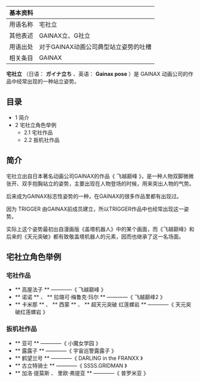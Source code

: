 |  **基本资料**  ||
|---|---|
|用语名称  |  宅社立   |
|其他表述  |  GAINAX立、G社立   |
|用语出处  |  对于GAINAX动画公司典型站立姿势的吐槽   |
|相关条目  |  GAINAX   |
  
**宅社立** （日语：  **ガイナ立ち** 、英语：  **Gainax pose** ）是  GAINAX  动画公司的作品中经常出现的一种站立姿势。

##  目录

  * 1  简介 
  * 2  宅社立角色举例 
    * 2.1  宅社作品 
    * 2.2  扳机社作品 

##  简介

宅社立出自日本著名动画公司GAINAX的作品《  飞越巅峰  》，是一种人物双脚微微张开、双手抱胸站立的姿势，主要出现在人物登场的时候，用来突出人物的气势。

后来成为GAINAX标志性姿势的一种，在GAINAX的很多作品里都有出现过。

因为  TRIGGER  由GAINAX前成员建立，所以TRIGGER作品中也经常出现这一姿势。

实际上这个姿势最初出自漫画版《盖塔机器人》中的某个画面，而《飞越巅峰》和后来的《天元突破》都有致敬盖塔机器人的元素，因而也继承了这一名场面。

##  宅社立角色举例

###  宅社作品

  * ** 高屋法子  ** ————《  飞越巅峰  》 
  * ** 诺诺  ** 、 ** 拉璐可‧梅鲁克‧玛尔  ** ————《  飞越巅峰2  》 
  * ** 卡米那  ** 、 ** 西蒙  ** 、 ** 超天元突破 红莲螺岩  ** ————《  天元突破红莲螺岩  》 

###  扳机社作品

  * ** 亚可  ** ————《  小魔女学园  》 
  * ** 露露子  ** ————《  宇宙巡警露露子  》 
  * ** 鹤望兰号  ** ————《  DARLING in the FRANXX  》 
  * ** 古立特骑士  ** ————《  SSSS.GRIDMAN  》 
  * ** 加洛·提莫斯  、  里欧·弗提亚  ** ————《  普罗米亚  》 

  

